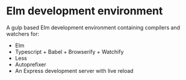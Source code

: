 # Elm development environment

A gulp based Elm development environment containing compilers and watchers for:

 - Elm
 - Typescript + Babel + Browserify + Watchify
 - Less
 - Autoprefixer
 - An Express development server with live reload
